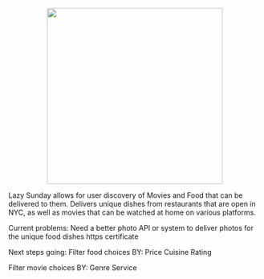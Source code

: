 <p align="center">
  <img src="app_front/LZ_images/lazysundaysquare.png" width="350"/>
</p>


Lazy Sunday allows for user discovery of Movies and Food that can be delivered to them. Delivers unique dishes from restaurants that are open in NYC, as well as movies that can be watched at home on various platforms.

Current problems:
Need a better photo API or system to deliver photos for the unique food dishes
https certificate

Next steps going:
Filter food choices BY:
Price
Cuisine
Rating

Filter movie choices BY:
Genre
Service

